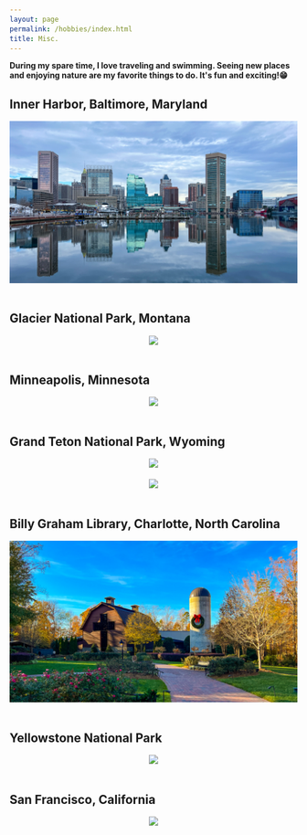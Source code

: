 ```yaml
---
layout: page
permalink: /hobbies/index.html
title: Misc.
---
```



**During my spare time, I love traveling and swimming. Seeing new places and enjoying nature are my favorite things to do. It's fun and exciting!😁**

## Inner Harbor, Baltimore, Maryland
<center>
<img src="/images/btm.JPG">
</center>

<br>

## Glacier National Park, Montana
<center>
<img src="/images/glaci.JPG">
</center>

<br>

## Minneapolis, Minnesota
<center>
<img src="/images/minne.JPG">
</center>

<br>

## Grand Teton National Park, Wyoming
<center>
<img src="/images/nature.JPG">
</center>

<br>

<center>
<img src="/images/teton.JPG">
</center>

<br>

## Billy Graham Library, Charlotte, North Carolina
<center>
<img src="/images/nc.JPG">
</center>

<br>

## Yellowstone National Park
<center>
<img src="/images/yellow.JPG">
</center>


<br>



## San Francisco, California

<center>
<img src="/images/SF.jpg">
</center>





